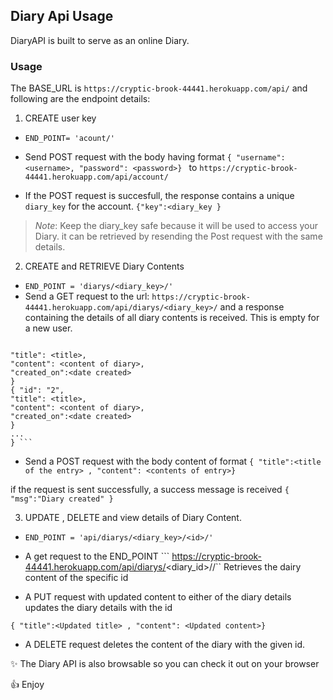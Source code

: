 ## Diary Api Usage

DiaryAPI is built to serve as an online Diary. 

### Usage
The BASE_URL is ``` https://cryptic-brook-44441.herokuapp.com/api/ ``` and following are the endpoint details:

1. CREATE user key
- ```END_POINT= 'acount/' ```
- Send POST request with the body having format
```{ "username": <username>, "password": <password>} ``` to ```https://cryptic-brook-44441.herokuapp.com/api/account/```

- If the POST request is succesfull, the response contains a unique ```diary_key``` for the account.
```{"key":<diary_key }```
>*Note*: Keep the diary_key safe because it will be used to access your Diary. it can be retrieved by resending the Post request with the same details.

2. CREATE  and RETRIEVE  Diary Contents
- ```END_POINT = 'diarys/<diary_key>/'```
- Send a GET request to the url:
``` https://cryptic-brook-44441.herokuapp.com/api/diarys/<diary_key>/ ```
and a response containing the details of all diary contents is received. This is empty for a new user.

>``` [{ "id": "1",
	"title": <title>,
	"content": <content of diary>,
	"created_on":<date created>
	}
	{ "id": "2",
	"title": <title>,
	"content": <content of diary>,
	"created_on":<date created>
	}
	...
	} ```


- Send a POST request with the body content of format ``` { "title":<title of the entry> , "content": <contents of entry>} ```

if the request is sent successfully, a success message is received ```{ "msg":"Diary created" }```

3. UPDATE , DELETE and view details of Diary Content.

- ``` END_POINT = 'api/diarys/<diary_key>/<id>/' ```
- A get request to the END_POINT
``` https://cryptic-brook-44441.herokuapp.com/api/diarys/<diary_id>/<id>/``
Retrieves the dairy content of the specific id

- A PUT request with updated content to either of the diary details updates the diary details with the id

``` { "title":<Updated title> , "content": <Updated content>} ```

- A DELETE request deletes the content of the diary with the given id.

:sparkles: The Diary API is also browsable so you can check it out on your browser

:+1: Enjoy
